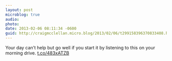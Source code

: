 ```yaml
---
layout: post
microblog: true
audio: 
photo: 
date: 2013-02-06 08:11:34 -0600
guid: http://craigmcclellan.micro.blog/2013/02/06/t299158396370833408.html
---
```

Your day can’t help but go well if you start it by listening to this on your morning drive. [t.co/483xATZB](http://t.co/483xATZB)
